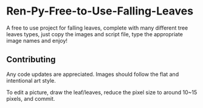 # Ren-Py-Free-to-Use-Falling-Leaves
A free to use project for falling leaves, complete with many different tree leaves types, just copy the images and script file, type the appropriate image names and enjoy!

## Contributing
Any code updates are appreciated. Images should follow the flat and intentional art style.

To edit a picture, draw the leaf/leaves, reduce the pixel size to around 10~15 pixels, and commit.
